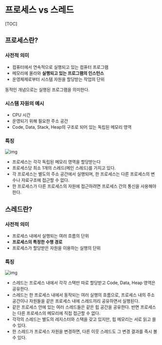 # 프로세스 vs 스레드

[TOC]

## 프로세스란?

### 사전적 의미

- 컴퓨터에서 연속적으로 실행되고 있는 컴퓨터 프로그램
- 메모리에 올라와 **실행되고 있는 프로그램의 인스턴스**
- 운영체제로부터 시스템 자원을 할당받는 작업의 단위

동적인 개념으로는 실행된 프로그램을 의미한다.

### 시스템 자원의 예시

- CPU 시간
- 운영되기 위해 필요한 주소 공간
- Code, Data, Stack, Heap의 구조로 되어 있는 독립된 메모리 영역

### 특징

![img](https://gmlwjd9405.github.io/images/os-process-and-thread/process.png)

- 프로세스는 각각 독립된 메모리 영역을 할당받는다
- 프로세스당 최소 1개의 스레드(메인 스레드)를 가지고 있다.
- 각 프로세스는 별도의 주소 공간에서 실행되며, 한 프로세스는 다른 프로세스의 변수나 자료구조에 접근할 수 없다.
- 한 프로세스가 다른 프로세스의 자원에 접근하려면 프로세스 간의 통신을 사용해야 한다.



## 스레드란?

### 사전적 의미

- 프로세스 내에서 실행되는 여러 흐름의 단위
- **프로세스의 특정한 수행 경로**
- 프로세스가 할당받은 자원을 이용하는 실행의 단위

### 특징

![img](https://gmlwjd9405.github.io/images/os-process-and-thread/thread.png)

- 스레드는 프로세스 내에서 각각 스택만 따로 할당받고 Code, Data, Heap 영역은 공유한다.
- 스레드는 한 프로세스 내에서 동작되는 여러 실행의 흐름으로, 프로세스 내의 주소 공간이나 자원들을 같은 프로세스 내에 스레드끼리 공유하면서 실행된다.
- 같은 프로세스 안에 있는 여러 스레드들은 같은 힙 공간을 공유한다. 반면 프로세스는 다른 프로세스의 메모리에 직접 접근할 수 없다.
- 각각의 스레드는 별도의 레지스터와 스택을 갖고 있지만, 힙 메모리는 서로 읽고 쓸 수 있다.
- 한 스레드가 프로세스 자원을 변경하면, 다른 이웃 스레드도 그 변경 결과를 즉시 볼 수 있다.